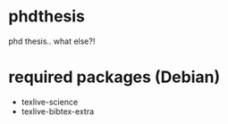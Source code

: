 # phdthesis
phd thesis.. what else?!

# required packages (Debian)

- texlive-science
- texlive-bibtex-extra
